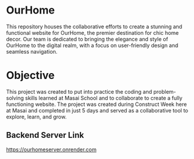 # OurHome
This repository houses the collaborative efforts to create a stunning and functional website for OurHome, the premier destination for chic home decor. Our team is dedicated to bringing the elegance and style of OurHome to the digital realm, with a focus on user-friendly design and seamless navigation.

# Objective
This project was created to put into practice the coding and problem-solving skills learned at Masai School and to collaborate to create a fully functioning website. The project was created during Construct Week here at Masai and completed in just 5 days and served as a collaborative tool to explore, learn, and grow.

## Backend Server Link
https://ourhomeserver.onrender.com
